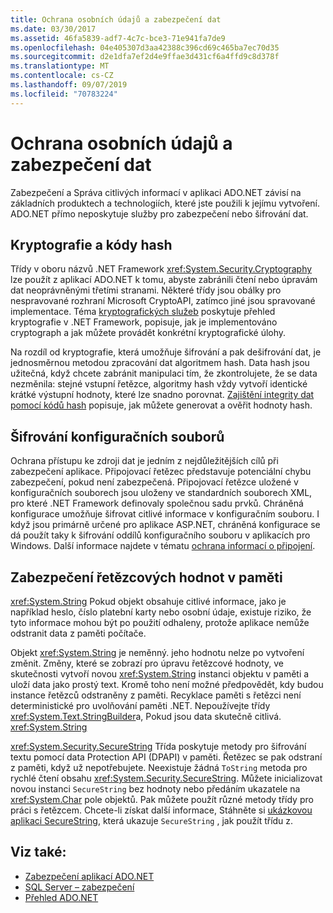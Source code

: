 ```yaml
---
title: Ochrana osobních údajů a zabezpečení dat
ms.date: 03/30/2017
ms.assetid: 46fa5839-adf7-4c7c-bce3-71e941fa7de9
ms.openlocfilehash: 04e405307d3aa42388c396cd69c465ba7ec70d35
ms.sourcegitcommit: d2e1dfa7ef2d4e9ffae3d431cf6a4ffd9c8d378f
ms.translationtype: MT
ms.contentlocale: cs-CZ
ms.lasthandoff: 09/07/2019
ms.locfileid: "70783224"
---
```

# <a name="privacy-and-data-security"></a>Ochrana osobních údajů a zabezpečení dat
Zabezpečení a Správa citlivých informací v aplikaci ADO.NET závisí na základních produktech a technologiích, které jste použili k jejímu vytvoření. ADO.NET přímo neposkytuje služby pro zabezpečení nebo šifrování dat.  
  
## <a name="cryptography-and-hash-codes"></a>Kryptografie a kódy hash  
 Třídy v oboru názvů .NET Framework <xref:System.Security.Cryptography> lze použít z aplikací ADO.NET k tomu, abyste zabránili čtení nebo úpravám dat neoprávněnými třetími stranami. Některé třídy jsou obálky pro nespravované rozhraní Microsoft CryptoAPI, zatímco jiné jsou spravované implementace. Téma [kryptografických služeb](../../../standard/security/cryptographic-services.md) poskytuje přehled kryptografie v .NET Framework, popisuje, jak je implementováno cryptograph a jak můžete provádět konkrétní kryptografické úlohy.  
  
 Na rozdíl od kryptografie, která umožňuje šifrování a pak dešifrování dat, je jednosměrnou metodou zpracování dat algoritmem hash. Data hash jsou užitečná, když chcete zabránit manipulaci tím, že zkontrolujete, že se data nezměnila: stejné vstupní řetězce, algoritmy hash vždy vytvoří identické krátké výstupní hodnoty, které lze snadno porovnat. [Zajištění integrity dat pomocí kódů hash](../../../standard/security/ensuring-data-integrity-with-hash-codes.md) popisuje, jak můžete generovat a ověřit hodnoty hash.  
  
## <a name="encrypting-configuration-files"></a>Šifrování konfiguračních souborů  
 Ochrana přístupu ke zdroji dat je jedním z nejdůležitějších cílů při zabezpečení aplikace. Připojovací řetězec představuje potenciální chybu zabezpečení, pokud není zabezpečená. Připojovací řetězce uložené v konfiguračních souborech jsou uloženy ve standardních souborech XML, pro které .NET Framework definovaly společnou sadu prvků. Chráněná konfigurace umožňuje šifrovat citlivé informace v konfiguračním souboru. I když jsou primárně určené pro aplikace ASP.NET, chráněná konfigurace se dá použít taky k šifrování oddílů konfiguračního souboru v aplikacích pro Windows. Další informace najdete v tématu [ochrana informací o připojení](protecting-connection-information.md).  
  
## <a name="securing-string-values-in-memory"></a>Zabezpečení řetězcových hodnot v paměti  
 <xref:System.String> Pokud objekt obsahuje citlivé informace, jako je například heslo, číslo platební karty nebo osobní údaje, existuje riziko, že tyto informace mohou být po použití odhaleny, protože aplikace nemůže odstranit data z paměti počítače.  
  
 Objekt <xref:System.String> je neměnný. jeho hodnotu nelze po vytvoření změnit. Změny, které se zobrazí pro úpravu řetězcové hodnoty, ve skutečnosti vytvoří novou <xref:System.String> instanci objektu v paměti a uloží data jako prostý text. Kromě toho není možné předpovědět, kdy budou instance řetězců odstraněny z paměti. Recyklace paměti s řetězci není deterministické pro uvolňování paměti .NET. Nepoužívejte třídy <xref:System.Text.StringBuilder>a, Pokud jsou data skutečně citlivá. <xref:System.String>  
  
 <xref:System.Security.SecureString> Třída poskytuje metody pro šifrování textu pomocí data Protection API (DPAPI) v paměti. Řetězec se pak odstraní z paměti, když už nepotřebujete. Neexistuje žádná `ToString` metoda pro rychlé čtení obsahu <xref:System.Security.SecureString>. Můžete inicializovat novou instanci `SecureString` bez hodnoty nebo předáním ukazatele na <xref:System.Char> pole objektů. Pak můžete použít různé metody třídy pro práci s řetězcem. Chcete-li získat další informace, Stáhněte si [ukázkovou aplikaci SecureString](https://go.microsoft.com/fwlink/?LinkId=120418), která ukazuje `SecureString` , jak použít třídu z.  
  
## <a name="see-also"></a>Viz také:

- [Zabezpečení aplikací ADO.NET](securing-ado-net-applications.md)
- [SQL Server – zabezpečení](./sql/sql-server-security.md)
- [Přehled ADO.NET](ado-net-overview.md)
